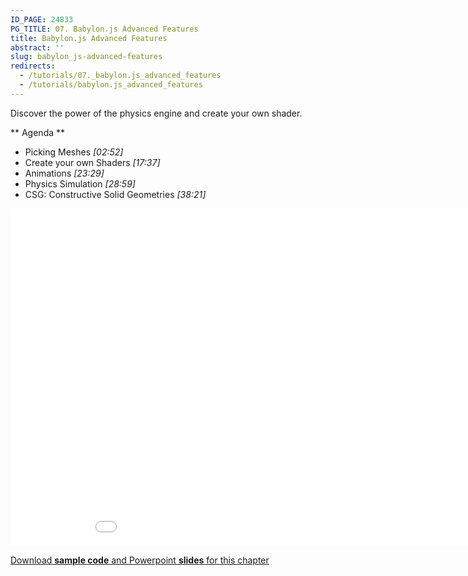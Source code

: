 ```yaml
---
ID_PAGE: 24833
PG_TITLE: 07. Babylon.js Advanced Features
title: Babylon.js Advanced Features
abstract: ''
slug: babylon_js-advanced-features
redirects:
  - /tutorials/07._babylon.js_advanced_features
  - /tutorials/babylon.js_advanced_features
---
```


Discover the power of the physics engine and create your own shader.

** Agenda **

* Picking Meshes *[02:52]* 
* Create your own Shaders
 *[17:37]*
* Animations *[23:29]* 
* Physics Simulation *[28:59]* 
* CSG: Constructive Solid Geometries *[38:21]*

<iframe src="//channel9.msdn.com/Series/Introduction-to-WebGL-3D-with-HTML5-and-Babylonjs/07/player" width="960" height="540" allowFullScreen frameBorder="0"></iframe>

[Download **sample code** and Powerpoint **slides** for this chapter](https://github.com/deltakosh/MVA3DHTML5GameDev/tree/master/Chapter%207)